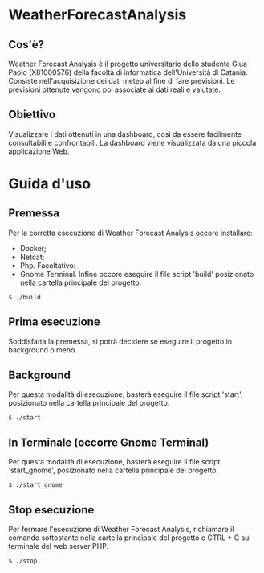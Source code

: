 # WeatherForecastAnalysis
## Cos'è?
Weather Forecast Analysis è il progetto universitario dello studente Giua Paolo (X81000576) della facoltà di informatica dell'Università di Catania.
Consiste nell'acquisizione dei dati meteo al fine di fare previsioni.
Le previsioni ottenute vengono poi associate ai dati reali e valutate.
## Obiettivo
Visualizzare i dati ottenuti in una dashboard, così da essere facilmente consultabili e confrontabili.
La dashboard viene visualizzata da una piccola applicazione Web.

# Guida d'uso
## Premessa
Per la corretta esecuzione di Weather Forecast Analysis occore installare:
- Docker;
- Netcat;
- Php.
Facoltativo:
- Gnome Terminal.
Infine occore eseguire il file script 'build' posizionato nella cartella principale del progetto.
```
$ ./build
```
## Prima esecuzione
Soddisfatta la premessa, si potrà decidere se eseguire il progetto in background o meno.
## Background
Per questa modalità di esecuzione, basterà eseguire il file script 'start', posizionato nella cartella principale del progetto.
```
$ ./start
```
## In Terminale (occorre Gnome Terminal)
Per questa modalità di esecuzione, basterà eseguire il file script 'start_gnome', posizionato nella cartella principale del progetto.
```
$ ./start_gnome
```
## Stop esecuzione
Per fermare l'esecuzione di Weather Forecast Analysis, richiamare il comando sottostante nella cartella principale del progetto e CTRL + C sul terminale del web server PHP.
```
$ ./stop
```
